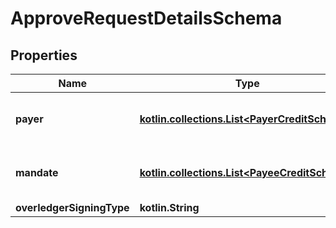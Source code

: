 
# ApproveRequestDetailsSchema

## Properties
Name | Type | Description | Notes
------------ | ------------- | ------------- | -------------
**payer** | [**kotlin.collections.List&lt;PayerCreditSchema&gt;**](PayerCreditSchema.md) | Who are the payers of this transaction |  [optional]
**mandate** | [**kotlin.collections.List&lt;PayeeCreditSchema&gt;**](PayeeCreditSchema.md) | Who are the payees of this transaction |  [optional]
**overledgerSigningType** | **kotlin.String** |  |  [optional]



